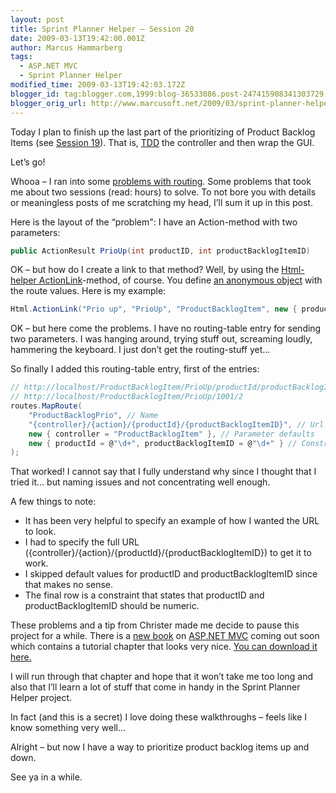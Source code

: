 ```yaml
---
layout: post
title: Sprint Planner Helper – Session 20
date: 2009-03-13T19:42:00.001Z
author: Marcus Hammarberg
tags:
  - ASP.NET MVC
  - Sprint Planner Helper
modified_time: 2009-03-13T19:42:03.172Z
blogger_id: tag:blogger.com,1999:blog-36533086.post-247415908341303729
blogger_orig_url: http://www.marcusoft.net/2009/03/sprint-planner-helper-session-20.html
---
```


Today I plan to finish up the last part of the prioritizing of Product Backlog Items (see [Session 19](http://www.marcusoft.net/2009/03/sprint-planner-helper-session-19.html)). That is, [TDD](http://en.wikipedia.org/wiki/Test-driven_development) the controller and then wrap the GUI.

Let’s go!

Whooa – I ran into some [problems with routing](http://www.marcusoft.net/2009/03/aspnet-mvc-parameters-dictionary.html). Some problems that took me about two sessions (read: hours) to solve. To not bore you with details or meaningless posts of me scratching my head, I’ll sum it up in this post.

Here is the layout of the “problem": I have an Action-method with two parameters:

```csharp
public ActionResult PrioUp(int productID, int productBacklogItemID)
```

OK – but how do I create a link to that method? Well, by using the [Html-helper ActionLink](http://stephenwalther.com/blog/archive/2009/03/03/chapter-6-understanding-html-helpers.aspx)-method, of course. You define [an anonymous object](http://www.programmersheaven.com/2/CSharp3-3) with the route values. Here is my example:

```csharp
Html.ActionLink("Prio up", "PrioUp", "ProductBacklogItem", new { productID = Model.ID, productBacklogItemID = item.ID }, null);
```

OK – but here come the problems. I have no routing-table entry for sending two parameters. I was hanging around, trying stuff out, screaming loudly, hammering the keyboard. I just don’t get the routing-stuff yet…

So finally I added this routing-table entry, first of the entries:

```csharp
// http://localhost/ProductBacklogItem/PrioUp/productId/productBacklogItemID
// http://localhost/ProductBacklogItem/PrioUp/1001/2
routes.MapRoute(
    "ProductBacklogPrio", // Name
    "{controller}/{action}/{productId}/{productBacklogItemID}", // Url with parameters
    new { controller = "ProductBacklogItem" }, // Parameter defaults
    new { productId = @"\d+", productBacklogItemID = @"\d+" } // Constraints
);
```

That worked! I cannot say that I fully understand why since I thought that I tried it… but naming issues and not concentrating well enough.

A few things to note:

- It has been very helpful to specify an example of how I wanted the URL to look.
- I had to specify the full URL ({controller}/{action}/{productId}/{productBacklogItemID}) to get it to work.
- I skipped default values for productID and productBacklogItemID since that makes no sense.
- The final row is a constraint that states that productID and productBacklogItemID should be numeric.

These problems and a tip from Christer made me decide to pause this project for a while. There is a [new book](http://www.amazon.com/gp/product/0470384611?ie=UTF8&tag=scoblo04-20&linkCode=xm2&camp=1789&creativeASIN=0470384611) on [ASP.NET MVC](http://www.asp.net/mvc/) coming out soon which contains a tutorial chapter that looks very nice. [You can download it here.](http://aspnetmvcbook.s3.amazonaws.com/aspnetmvc-nerdinner_v1.pdf)

I will run through that chapter and hope that it won’t take me too long and also that I’ll learn a lot of stuff that come in handy in the Sprint Planner Helper project.

In fact (and this is a secret) I love doing these walkthroughs – feels like I know something very well…

Alright – but now I have a way to prioritize product backlog items up and down.

See ya in a while.